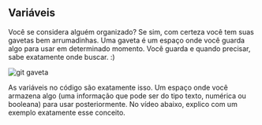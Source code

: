 ## Variáveis

Você se considera alguém organizado? Se sim, com certeza você tem suas gavetas bem arrumadinhas. 
Uma gaveta é um espaço onde você guarda algo para usar em determinado momento. Você guarda e quando precisar, sabe exatamente onde buscar. :)

![git gaveta](https://github.com/cleibsonsilva94/DiaryOfAnApprentice01/assets/156372072/b1f7cfc9-6559-4e72-ba12-e70273b80895)


As variáveis no código são exatamente isso. Um espaço onde você armazena algo (uma informação que 
pode ser do tipo texto, numérica ou booleana) para usar posteriormente. No vídeo abaixo, explico 
com um exemplo exatamente esse conceito. 

